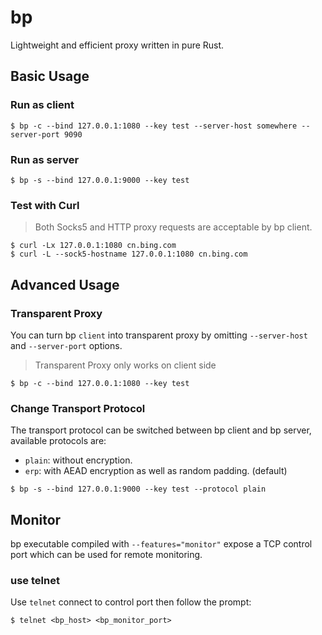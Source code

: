 # bp

Lightweight and efficient proxy written in pure Rust.

## Basic Usage

### Run as client

```
$ bp -c --bind 127.0.0.1:1080 --key test --server-host somewhere --server-port 9090
```

### Run as server

```
$ bp -s --bind 127.0.0.1:9000 --key test
```

### Test with Curl

> Both Socks5 and HTTP proxy requests are acceptable by bp client.

```
$ curl -Lx 127.0.0.1:1080 cn.bing.com
$ curl -L --sock5-hostname 127.0.0.1:1080 cn.bing.com
```

## Advanced Usage

### Transparent Proxy

You can turn bp `client` into transparent proxy by omitting `--server-host` and `--server-port` options.

> Transparent Proxy only works on client side

```
$ bp -c --bind 127.0.0.1:1080 --key test
```

### Change Transport Protocol

The transport protocol can be switched between bp client and bp server, available protocols are:

* `plain`: without encryption.
* `erp`: with AEAD encryption as well as random padding. (default)

```
$ bp -s --bind 127.0.0.1:9000 --key test --protocol plain
```

## Monitor

bp executable compiled with `--features="monitor"` expose a TCP control port which can be used for remote monitoring.

### use telnet

Use `telnet` connect to control port then follow the prompt:

```
$ telnet <bp_host> <bp_monitor_port>
```
